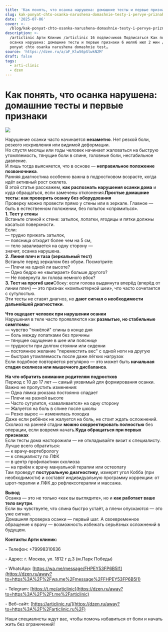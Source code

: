```yaml
---
title: 'Как понять, что осанка нарушена: домашние тесты и первые признаки'
slug: kak-ponyat-chto-osanka-narushena-domashnie-testy-i-pervye-priznaki
date: '2025-07-06'
cover: >-
  /blog/kak-ponyat-chto-osanka-narushena-domashnie-testy-i-pervye-priznaki/cover.jpg
description: >-
  /articlinic Арти Клиник /articlinic 16 подписчиков Подписаться Как понять, что
  осанка нарушена: домашние тесты и первые признаки 6 июля6 июл 2 мин /blog/kak
  ponyat chto osanka narushena domashnie test…
source: 'https://dzen.ru/a/aF_Klw56pSlwkN2M'
draft: false
tags:
  - arti-clinic
  - dzen
---
```


# Как понять, что осанка нарушена: домашние тесты и первые признаки

![](/blog/kak-ponyat-chto-osanka-narushena-domashnie-testy-i-pervye-priznaki/img-0.jpg)

Нарушение осанки часто начинается **незаметно**. Нет резкой боли, резкого искривления или видимой деформации.  
Но спустя месяцы или годы человек начинает жаловаться на быструю утомляемость, тянущие боли в спине, головные боли, нестабильное давление.  
И лишь тогда выясняется, что в основе — **неправильное положение позвоночника**.  
Ранняя диагностика особенно важна в подростковом возрасте, когда идёт активный рост скелета.  
В этой статье расскажем, **как распознать нарушения осанки дома** и куда обращаться, если замечены отклонения.**Простые домашние тесты: как проверить осанку без оборудования**  
Проверку можно провести прямо у стены или в зеркале. Главное — быть в естественном положении, без попыток «спрямиться».  
**1\. Тест у стены**  
Встаньте спиной к стене: затылок, лопатки, ягодицы и пятки должны касаться поверхности.  
Если:  
— трудно прижать затылок,  
— поясница отходит более чем на 5 см,  
— тело заваливается на одну сторону —  
значит, осанка нарушена.  
**2\. Линия плеч и таза (зеркальный тест)**  
Встаньте перед зеркалом без обуви. Посмотрите:  
— Плечи на одной ли высоте?  
— Одно бедро не «выпирает» больше другого?  
— Не повернута ли голова немного вбок?  
**3\. Тест на прогиб шеи**Сбоку: если голова выдвинута вперёд (вперёд от линии плеч) — это признак «компьютерной шеи», что часто сочетается с сутулостью.  
Эти тесты не ставят диагноз, но **дают сигнал о необходимости дальнейшей диагностики**.  
  
**Что ощущает человек при нарушении осанки**  
Нарушения в теле часто проявляются как **размытые, но стабильные симптомы**:  
— чувство "тяжёлой" спины в конце дня  
— боль между лопатками без причины  
— тянущее ощущение в шее или пояснице  
— трудности при долгом стоянии или сидении  
— постоянное желание "переместить вес" с одной ноги на другую  
— быстрая утомляемость после даже лёгких нагрузок  
Если подобное повторяется регулярно — это может быть **начальная стадия сколиоза или мышечного дисбаланса**.  
  
**На что обратить внимание родителям подростков**  
Период с 10 до 17 лет — самый уязвимый для формирования осанки. Важно не пропустить изменения:  
— Одна лямка рюкзака постоянно спадает  
— Плечи на разной высоте  
— Часто сутулится, «заваливается» на одну сторону  
— Жалуется на боль в спине после школы  
— Резко вырос — изменилась походка  
Даже если ребёнок не жалуется на боль, не стоит ждать осложнений. Сколиоз на ранней стадии **можно скорректировать полностью** без операции, если вовремя начать.**Куда обращаться при первых признаках**  
Если тесты дома насторожили — не откладывайте визит к специалисту. Лучше всего обратиться:  
— к врачу-вертебрологу  
— к специалисту по ЛФК  
— в центр профилактики сколиоза  
— на приём к врачу мануальной терапии или остеопату  
Там проведут **постуральную диагностику**, измерят угол Кобба (при необходимости) и составят индивидуальную программу коррекции: от шрот-терапии и ЛФК до рефлексотерапии и массажа.  
  
**Вывод**  
Осанка — это не только «как вы выглядите», но и **как работает ваше тело внутри**.  
Если вы чувствуете, что спина быстро устаёт, а плечи опускаются — это уже сигнал.  
Домашняя проверка осанки — первый шаг. А своевременное обращение к врачу — возможность избежать серьёзных осложнений в будущем.

**Контакты Арти клиник:**

\- Телефон: +79998310636

\- Адрес: г. Москва, ул. 1812 г д.3 (м.Парк Победы)

\- WhatsApp: [https://wa.me/message/FHPEY53FP6B5I1](https://dzen.ru/away?to=https%3A%2F%2Fwa.me%2Fmessage%2FFHPEY53FP6B5I1)

\- Telegram: [https://t.me/articlinic](https://dzen.ru/away?to=https%3A%2F%2Ft.me%2Farticlinic)

\- Веб-сайт: [https://articlinic.ru/](https://dzen.ru/away?to=https%3A%2F%2Farticlinic.ru%2F)

Наши специалисты ждут вас, чтобы помочь избавиться от боли и начать жить без ограничений!
